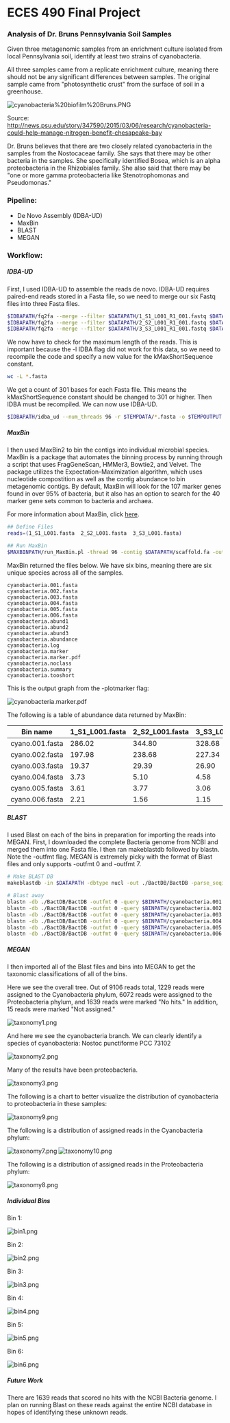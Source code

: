# ECES 490 Final Project
### Analysis of Dr. Bruns Pennsylvania Soil Samples

Given three metagenomic samples from an enrichment culture isolated from local Pennsylvania soil, identify at least two strains of cyanobacteria.

All three samples came from a replicate enrichment culture, meaning there should not be any significant differences between samples. The original sample came from "photosynthetic crust" from the surface of soil in a greenhouse.

![cyanobacteria%20biofilm%20Bruns.PNG](http://news.psu.edu/sites/default/files/styles/threshold-992/public/cyanobacteria%20biofilm%20Bruns.PNG "cyanobacteria biofilm Bruns.PNG")

Source: http://news.psu.edu/story/347590/2015/03/06/research/cyanobacteria-could-help-manage-nitrogen-benefit-chesapeake-bay

Dr. Bruns believes that there are two closely related cyanobacteria in the samples from the Nostocaceae family. She says that there may be other bacteria in the samples. She specifically identified Bosea, which is an alpha proteobacteria in the Rhizobiales family. She also said that there may be "one or more gamma proteobacteria like Stenotrophomonas and Pseudomonas."

### Pipeline:
* De Novo Assembly (IDBA-UD)
* MaxBin
* BLAST
* MEGAN

### Workflow:

##### IDBA-UD
First, I used IDBA-UD to assemble the reads de novo. IDBA-UD requires paired-end reads stored in a Fasta file, so we need to merge our six Fastq files into three Fasta files.

```bash
$IDBAPATH/fq2fa --merge --filter $DATAPATH/1_S1_L001_R1_001.fastq $DATAPATH/1_S1_L001_R2_001.fastq $TEMPPATH/1_S1_L001.fasta
$IDBAPATH/fq2fa --merge --filter $DATAPATH/2_S2_L001_R1_001.fastq $DATAPATH/2_S2_L001_R2_001.fastq $TEMPPATH/2_S2_L001.fasta
$IDBAPATH/fq2fa --merge --filter $DATAPATH/3_S3_L001_R1_001.fastq $DATAPATH/3_S3_L001_R2_001.fastq $TEMPPATH/3_S3_L001.fasta
```

We now have to check for the maximum length of the reads. This is important because the -l IDBA flag did not work for this data, so we need to recompile the code and specify a new value for the kMaxShortSequence constant.

```bash
wc -L *.fasta
```

We get a count of 301 bases for each Fasta file. This means the kMaxShortSequence constant should be changed to 301 or higher. Then IDBA must be recompiled. We can now use IDBA-UD.

```bash
$IDBAPATH/idba_ud --num_threads 96 -r $TEMPDATA/*.fasta -o $TEMPOUTPUT
```

##### MaxBin

I then used MaxBin2 to bin the contigs into individual microbial species. MaxBin is a package that automates the binning process by running through a script that uses FragGeneScan, HMMer3, Bowtie2, and Velvet. The package utilizes the Expectation-Maximization algorithm, which uses nucleotide compostition as well as the contig abundance to bin metagenomic contigs. By default, MaxBin will look for the 107 marker genes found in over 95% of bacteria, but it also has an option to search for the 40 marker gene sets common to bacteria and archaea.

For more information about MaxBin, click [here](http://downloads.jbei.org/data/microbial_communities/MaxBin/MaxBin.html).

```bash
## Define Files
reads=(1_S1_L001.fasta  2_S2_L001.fasta  3_S3_L001.fasta)

## Run MaxBin
$MAXBINPATH/run_MaxBin.pl -thread 96 -contig $DATAPATH/scaffold.fa -out cyanobacteria -plotmarker -reads $READSPATH/${reads[0]} -reads2 $READSPATH/${reads[1]} -reads3 $READSPATH/${reads[2]}
```

MaxBin returned the files below. We have six bins, meaning there are six unique species across all of the samples.

```
cyanobacteria.001.fasta
cyanobacteria.002.fasta
cyanobacteria.003.fasta
cyanobacteria.004.fasta
cyanobacteria.005.fasta
cyanobacteria.006.fasta
cyanobacteria.abund1
cyanobacteria.abund2
cyanobacteria.abund3
cyanobacteria.abundance
cyanobacteria.log
cyanobacteria.marker
cyanobacteria.marker.pdf
cyanobacteria.noclass
cyanobacteria.summary
cyanobacteria.tooshort
```

This is the output graph from the -plotmarker flag:

![cyanobacteria.marker.pdf](https://github.com/EricJMarti/ECES490-Project/blob/master/cyanobacteria.marker.jpg?raw=true "cyanobacteria.marker.pdf")

The following is a table of abundance data returned by MaxBin:

| Bin name        | 1_S1_L001.fasta | 2_S2_L001.fasta | 3_S3_L001.fasta |
|-----------------|-----------------|-----------------|-----------------|
| cyano.001.fasta | 286.02          | 344.80          | 328.68          |
| cyano.002.fasta | 197.98          | 238.68          | 227.34          |
| cyano.003.fasta | 19.37           | 29.39           | 26.90           |
| cyano.004.fasta | 3.73            | 5.10            | 4.58            |
| cyano.005.fasta | 3.61            | 3.77            | 3.06            |
| cyano.006.fasta | 2.21            | 1.56            | 1.15            |

##### BLAST

I used Blast on each of the bins in preparation for importing the reads into MEGAN. First, I downloaded the complete Bacteria genome from NCBI and merged them into one Fasta file. I then ran makeblastdb followed by blastn. Note the -outfmt flag. MEGAN is extremely picky with the format of Blast files and only supports -outfmt 0 and -outfmt 7.

```bash
# Make BLAST DB
makeblastdb -in $DATAPATH -dbtype nucl -out ./BactDB/BactDB -parse_seqids

# Blast away
blastn -db ./BactDB/BactDB -outfmt 0 -query $BINPATH/cyanobacteria.001.fasta -out cyanobacteria.001.fasta.blast -num_threads 96
blastn -db ./BactDB/BactDB -outfmt 0 -query $BINPATH/cyanobacteria.002.fasta -out cyanobacteria.002.fasta.blast -num_threads 96
blastn -db ./BactDB/BactDB -outfmt 0 -query $BINPATH/cyanobacteria.003.fasta -out cyanobacteria.003.fasta.blast -num_threads 96
blastn -db ./BactDB/BactDB -outfmt 0 -query $BINPATH/cyanobacteria.004.fasta -out cyanobacteria.004.fasta.blast -num_threads 96
blastn -db ./BactDB/BactDB -outfmt 0 -query $BINPATH/cyanobacteria.005.fasta -out cyanobacteria.005.fasta.blast -num_threads 96
blastn -db ./BactDB/BactDB -outfmt 0 -query $BINPATH/cyanobacteria.006.fasta -out cyanobacteria.006.fasta.blast -num_threads 96
```

##### MEGAN

I then imported all of the Blast files and bins into MEGAN to get the taxonomic classifications of all of the bins.

Here we see the overall tree. Out of 9106 reads total, 1229 reads were assigned to the Cyanobacteria phylum, 6072 reads were assigned to the Proteobacteria phylum, and 1639 reads were marked "No hits." In addition, 15 reads were marked "Not assigned."

![taxonomy1.png](https://github.com/EricJMarti/ECES490-Project/blob/master/taxonomy1.png?raw=true "taxonomy1.png")

And here we see the cyanobacteria branch. We can clearly identify a species of cyanobacteria: Nostoc punctiforme PCC 73102

![taxonomy2.png](https://github.com/EricJMarti/ECES490-Project/blob/master/taxonomy2.png?raw=true "taxonomy2.png")

Many of the results have been proteobacteria.

![taxonomy3.png](https://github.com/EricJMarti/ECES490-Project/blob/master/taxonomy3.png?raw=true "taxonomy3.png")

The following is a chart to better visualize the distribution of cyanobacteria to proteobacteria in these samples:

![taxonomy9.png](https://github.com/EricJMarti/ECES490-Project/blob/master/taxonomy9.png?raw=true "taxonomy9.png")

The following is a distribution of assigned reads in the Cyanobacteria phylum:

![taxonomy7.png](https://github.com/EricJMarti/ECES490-Project/blob/master/taxonomy7.png?raw=true "taxonomy7.png")
![taxonomy10.png](https://github.com/EricJMarti/ECES490-Project/blob/master/taxonomy10.png?raw=true "taxonomy10.png")

The following is a distribution of assigned reads in the Proteobacteria phylum:

![taxonomy8.png](https://github.com/EricJMarti/ECES490-Project/blob/master/taxonomy8.png?raw=true "taxonomy8.png")

##### Individual Bins

Bin 1:

![bin1.png](https://github.com/EricJMarti/ECES490-Project/blob/master/bin1.png?raw=true "bin1.png")

Bin 2:

![bin2.png](https://github.com/EricJMarti/ECES490-Project/blob/master/bin2.png?raw=true "bin2.png")

Bin 3:

![bin3.png](https://github.com/EricJMarti/ECES490-Project/blob/master/bin3.png?raw=true "bin3.png")

Bin 4:

![bin4.png](https://github.com/EricJMarti/ECES490-Project/blob/master/bin4.png?raw=true "bin4.png")

Bin 5:

![bin5.png](https://github.com/EricJMarti/ECES490-Project/blob/master/bin5.png?raw=true "bin5.png")

Bin 6:

![bin6.png](https://github.com/EricJMarti/ECES490-Project/blob/master/bin6.png?raw=true "bin6.png")

##### Future Work

There are 1639 reads that scored no hits with the NCBI Bacteria genome. I plan on running Blast on these reads against the entire NCBI database in hopes of identifying these unknown reads. 
